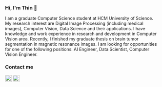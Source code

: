 ### Hi, I'm Thin 👋

<!--
**TanThinNguyen/TanThinNguyen** is a ✨ _special_ ✨ repository because its `README.md` (this file) appears on your GitHub profile.

Here are some ideas to get you started:

- 🔭 I’m currently working on ...
- 🌱 I’m currently learning ...
- 👯 I’m looking to collaborate on ...
- 🤔 I’m looking for help with ...
- 💬 Ask me about ...
- 📫 How to reach me: ...
- 😄 Pronouns: ...
- ⚡ Fun fact: ...
-->

I am a graduate Computer Science student at HCM University of Science. My research interest are Digital Image Processing (including medical images), Computer Vision, Data Science and their applications. I have knowledge and work experience in research and development in Computer Vision area. Recently, I finished my graduate thesis on brain tumor segmentation in magnetic resonance images. I am looking for opportunities for one of the following positions: AI Engineer, Data Scientist, Computer Vision Engineer.
<!-- - 📫 Contact me: [Email](gmail) | [Linkedin](linkedin) | [Instagram](instagram) -->

### Contact me

[<img align="left" alt="TanThin | LinkedIn" width="22px" src="https://cdn.jsdelivr.net/npm/simple-icons@3.13.0/icons/gmail.svg" />][gmail]
[<img align="left" alt="TanThin | LinkedIn" width="22px" src="https://cdn.jsdelivr.net/npm/simple-icons@v3/icons/linkedin.svg" />][linkedin]
<!-- [<img align="left" alt="TanThin | Instagram" width="22px" src="https://cdn.jsdelivr.net/npm/simple-icons@v3/icons/instagram.svg" />][instagram] -->

[gmail]: mailto:ngtanthin21@gmail.com
[linkedin]: http://www.linkedin.com/in/tanthinnguyen
<!-- [instagram]: https://www.instagram.com/_ng.tthin.21_/ -->
